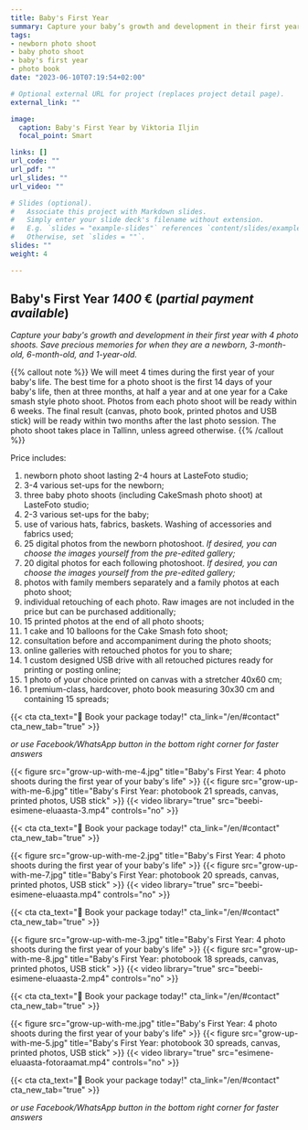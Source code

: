 ```yaml
---
title: Baby's First Year
summary: Capture your baby’s growth and development in their first year with 4 photo shoots. Save precious memories for when they are a newborn, 3-month-old, 6-month-old, and 1-year-old.
tags:
- newborn photo shoot
- baby photo shoot
- baby's first year
- photo book
date: "2023-06-10T07:19:54+02:00"

# Optional external URL for project (replaces project detail page).
external_link: ""

image:
  caption: Baby's First Year by Viktoria Iljin
  focal_point: Smart

links: []
url_code: ""
url_pdf: ""
url_slides: ""
url_video: ""

# Slides (optional).
#   Associate this project with Markdown slides.
#   Simply enter your slide deck's filename without extension.
#   E.g. `slides = "example-slides"` references `content/slides/example-slides.md`.
#   Otherwise, set `slides = ""`.
slides: ""
weight: 4

---
```

## Baby's First Year *1400* € (_partial payment available_)
_Capture your baby's growth and development in their first year with 4 photo shoots. Save precious memories for when they are a newborn, 3-month-old, 6-month-old, and 1-year-old._

{{% callout note %}}
We will meet 4 times during the first year of your baby's life. The best time for a photo shoot is the first 14 days of your baby's life, then at three months, at half a year and at one year for a Cake smash style photo shoot. Photos from each photo shoot will be ready within 6 weeks. The final result (canvas, photo book, printed photos and USB stick) will be ready within two months after the last photo session. The photo shoot takes place in Tallinn, unless agreed otherwise.
{{% /callout %}}

Price includes:
1. newborn photo shoot lasting 2-4 hours at LasteFoto studio;
2. 3-4 various set-ups for the newborn;
3. three baby photo shoots (including CakeSmash photo shoot) at LasteFoto studio;
4. 2-3 various set-ups for the baby;
5. use of various hats, fabrics, baskets. Washing of accessories and fabrics used;
6. 25 digital photos from the newborn photoshoot. _If desired, you can choose the images yourself from the pre-edited gallery;_
7. 20 digital photos for each following photoshoot. _If desired, you can choose the images yourself from the pre-edited gallery;_
8. photos with family members separately and a family photos at each photo shoot;
9. individual retouching of each photo. Raw images are not included in the price but can be purchased additionally;
10. 15 printed photos at the end of all photo shoots;
11. 1 cake and 10 balloons for the Cake Smash foto shoot;
12. consultation before and accompaniment during the photo shoots;
13. online galleries with retouched photos for you to share;
14. 1 custom designed USB drive with all retouched pictures ready for printing or posting online;
15. 1 photo of your choice printed on canvas with a stretcher 40x60 cm;
16. 1 premium-class, hardcover, photo book measuring 30x30 cm and containing 15 spreads;

{{< cta cta_text="💛 Book your package today!" cta_link="/en/#contact" cta_new_tab="true" >}}

_or use Facebook/WhatsApp button in the bottom right corner for faster answers_

{{< figure src="grow-up-with-me-4.jpg" title="Baby's First Year: 4 photo shoots during the first year of your baby's life" >}}
{{< figure src="grow-up-with-me-6.jpg" title="Baby's First Year: photobook 21 spreads, canvas, printed photos, USB stick" >}}
{{< video library="true" src="beebi-esimene-eluaasta-3.mp4" controls="no" >}}

{{< cta cta_text="💛 Book your package today!" cta_link="/en/#contact" cta_new_tab="true" >}}

{{< figure src="grow-up-with-me-2.jpg" title="Baby's First Year: 4 photo shoots during the first year of your baby's life" >}}
{{< figure src="grow-up-with-me-7.jpg" title="Baby's First Year: photobook 20 spreads, canvas, printed photos, USB stick" >}}
{{< video library="true" src="beebi-esimene-eluaasta.mp4" controls="no" >}}

{{< cta cta_text="💛 Book your package today!" cta_link="/en/#contact" cta_new_tab="true" >}}

{{< figure src="grow-up-with-me-3.jpg" title="Baby's First Year: 4 photo shoots during the first year of your baby's life" >}}
{{< figure src="grow-up-with-me-8.jpg" title="Baby's First Year: photobook 18 spreads, canvas, printed photos, USB stick" >}}
{{< video library="true" src="beebi-esimene-eluaasta-2.mp4" controls="no" >}}

{{< cta cta_text="💛 Book your package today!" cta_link="/en/#contact" cta_new_tab="true" >}}

{{< figure src="grow-up-with-me.jpg" title="Baby's First Year: 4 photo shoots during the first year of your baby's life" >}}
{{< figure src="grow-up-with-me-5.jpg" title="Baby's First Year: photobook 30 spreads, canvas, printed photos, USB stick" >}}
{{< video library="true" src="esimene-eluaasta-fotoraamat.mp4" controls="no" >}}

{{< cta cta_text="💛 Book your package today!" cta_link="/en/#contact" cta_new_tab="true" >}}

_or use Facebook/WhatsApp button in the bottom right corner for faster answers_
